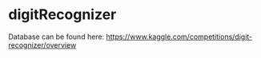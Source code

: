 # digitRecognizer

Database can be found here: https://www.kaggle.com/competitions/digit-recognizer/overview
